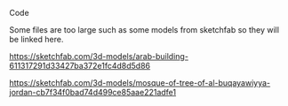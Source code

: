 Code 

Some files are too large such as some models from sketchfab so they will be linked here.

https://sketchfab.com/3d-models/arab-building-611317291d33427ba372e1fc4d8d5d86

https://sketchfab.com/3d-models/mosque-of-tree-of-al-buqayawiyya-jordan-cb7f34f0bad74d499ce85aae221adfe1
